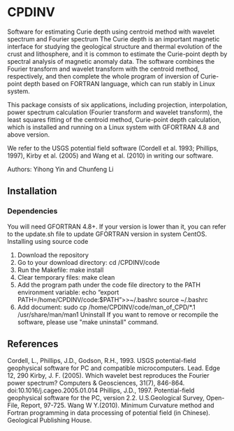 # CPDINV

Software for estimating Curie depth using centroid method with wavelet spectrum and Fourier spectrum The Curie depth is an important magnetic interface for studying the geological 
structure and thermal evolution of the crust and lithosphere, and it is common to estimate the Curie-point depth by spectral analysis of magnetic anomaly data. The software 
combines the Fourier transform and wavelet transform with the centroid method, respectively, and then complete the whole program of inversion of Curie-point depth based on FORTRAN 
language, which can run stably in Linux system.

This package consists of six applications, including projection, interpolation, power spectrum calculation (Fourier transform and wavelet transform), the least squares fitting of 
the centroid method, Curie-point depth calculation, which is installed and running on a Linux system with GFORTRAN 4.8 and above version.


We refer to the USGS potential field software (Cordell et al. 1993; Phillips, 1997), Kirby et al. (2005) and Wang et al. (2010) in writing our software.

Authors: Yihong Yin and Chunfeng Li

## **Installation**
### **Dependencies**
You will need GFORTRAN 4.8+. If your version is lower than it, you can refer to the update.sh file to update GFORTRAN version in system CentOS.
Installing using source code
1. Download the repository
2. Go to your download directory: cd /CPDINV/code
3. Run the Makefile: make install 
4. Clear temporary files: make clean
5. Add the program path under the code file directory to the PATH environment variable: 
echo “export  PATH=/home/CPDINV/code:$PATH”>>~/.bashrc
source ~/.bashrc
6. Add document: sudo cp /home/CPDINV/code/man_of_CPD/*.1 /usr/share/man/man1
Uninstall
If you want to remove or recompile the software, please use "make uninstall" command.


## **References**

Cordell, L., Phillips, J.D., Godson, R.H., 1993. USGS potential-field geophysical software for PC and compatible microcomputers. Lead. Edge 12, 290
Kirby, J. F. (2005). Which wavelet best reproduces the Fourier power spectrum? Computers & Geosciences, 31(7), 846-864. doi:10.1016/j.cageo.2005.01.014
Phillips, J.D., 1997. Potential-field geophysical software for the PC, version 2.2. U.S.Geological Survey, Open-File, Report, 97-725.
Wang W Y.(2010). Minimum Curvature method and Fortran programming in data processing of potential field (in Chinese). Geological Publishing House.

